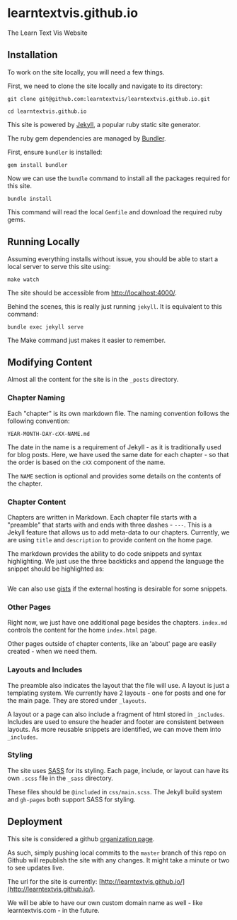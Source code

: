 # learntextvis.github.io

The Learn Text Vis Website


## Installation

To work on the site locally, you will need a few things.

First, we need to clone the site locally and navigate to its directory:

```
git clone git@github.com:learntextvis/learntextvis.github.io.git

cd learntextvis.github.io
```

This site is powered by [Jekyll](https://jekyllrb.com/), a popular ruby static site generator.

The ruby gem dependencies are managed by [Bundler](http://bundler.io/).

First, ensure `bundler` is installed:

```
gem install bundler
```

Now we can use the `bundle` command to install all the packages required for this site.

```
bundle install
```

This command will read the local `Gemfile` and download the required ruby gems.

## Running Locally

Assuming everything installs without issue, you should be able to start a local server to serve this site using:

```
make watch
```

The site should be accessible from [http://localhost:4000/](http://localhost:4000/).

Behind the scenes, this is really just running `jekyll`. It is equivalent to this command:

```
bundle exec jekyll serve
```

The Make command just makes it easier to remember.

## Modifying Content

Almost all the content for the site is in the `_posts` directory.

### Chapter Naming

Each "chapter" is its own markdown file. The naming convention follows the following convention:

```
YEAR-MONTH-DAY-cXX-NAME.md
```

The date in the name is a requirement of Jekyll - as it is traditionally used for blog posts. Here, we have used the same date for each chapter - so that the order is based on the `cXX` component of the name.

The `NAME` section is optional and provides some details on the contents of the chapter.

### Chapter Content

Chapters are written in Markdown. Each chapter file starts with a "preamble" that starts with and ends with three dashes - `---`. This is a Jekyll feature that allows us to add meta-data to our chapters. Currently, we are using `title` and `description` to provide content on the home page.

The markdown provides the ability to do code snippets and syntax highlighting. We just use the three backticks and append the language the snippet should be highlighted as:

> ```python
> ```

We can also use [gists](https://gist.github.com/) if the external hosting is desirable for some snippets.


### Other Pages

Right now, we just have one additional page besides the chapters. `index.md` controls the content for the home `index.html` page.

Other pages outside of chapter contents, like an 'about' page are easily created - when we need them.

### Layouts and Includes

The preamble also indicates the layout that the file will use. A layout is just a templating system. We currently have 2 layouts - one for posts and one for the main page. They are stored under `_layouts`.

A layout or a page can also include a fragment of html stored in `_includes`. Includes are used to ensure the header and footer are consistent between layouts. As more reusable snippets are identified, we can move them into `_includes`.

### Styling

The site uses [SASS](http://sass-lang.com/) for its styling. Each page, include, or layout can have its own `.scss` file in the `_sass` directory.

These files should be `@included` in `css/main.scss`. The Jekyll build system and `gh-pages` both support SASS for styling.

## Deployment

This site is considered a github [organization page](https://help.github.com/articles/user-organization-and-project-pages/).

As such, simply pushing local commits to the `master` branch of this repo on Github will republish the site with any changes. It might take a minute or two to see updates live.

The url for the site is currently: [http://learntextvis.github.io/](http://learntextvis.github.io/).

We will be able to have our own custom domain name as well - like learntextvis.com - in the future.
